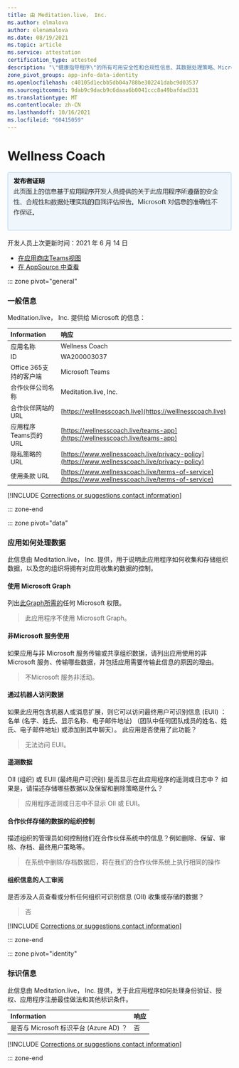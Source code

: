 ```yaml
---
title: 由 Meditation.live， Inc.
ms.author: elmalova
author: elenamalova
ms.date: 08/19/2021
ms.topic: article
ms.service: attestation
certification_type: attested
description: "\"健康指导程序\"的所有可用安全性和合规性信息、其数据处理策略、Microsoft Cloud App Security应用程序目录信息以及 CSA STAR 注册表中的安全/合规性信息。"
zone_pivot_groups: app-info-data-identity
ms.openlocfilehash: c40105d1ecbb5db04a788be302241dabc9d03537
ms.sourcegitcommit: 9dab9c9dacb9c6daaa6b0041ccc8a49bafdad331
ms.translationtype: MT
ms.contentlocale: zh-CN
ms.lasthandoff: 10/16/2021
ms.locfileid: "60415059"
---
```

# <a name="wellness-coach"></a>Wellness Coach

<p></p>
<img alt="Publisher Attestation: The information on this page is based on a self-assessment report provided by the app developer on the security, compliance, and data handling practices followed by this app. Microsoft makes no guarantees regarding the accuracy of the information." src="../media/attested.png" width="650" />
<p>开发人员上次更新时间：2021 年 6 月 14 日</p>

* <a href="https://teams.microsoft.com/l/app/9913e2ed-5c17-4d66-b9e7-439290238f29" target="_blank">在应用商店Teams视图</a>
* <a href="https://appsource.microsoft.com/product/office/WA200003037" target="_blank">在 AppSource 中查看</a>

::: zone pivot="general"

### <a name="general-information"></a>一般信息

Meditation.live， Inc. 提供给 Microsoft 的信息：

| **Information** | **响应** |
|:----------------|:-------------|
| 应用名称 | Wellness Coach |
| ID | WA200003037 |
| Office 365支持的客户端 | Microsoft Teams |
| 合作伙伴公司名称 | Meditation.live, Inc. |
| 合作伙伴网站的 URL | [https://welllnesscoach.live](https://welllnesscoach.live) |
| 应用程序Teams页的 URL | [https://wellnesscoach.live/teams-app](https://wellnesscoach.live/teams-app) |
| 隐私策略的 URL | [https://www.wellnesscoach.live/privacy-policy](https://www.wellnesscoach.live/privacy-policy) |
| 使用条款 URL | [https://www.wellnesscoach.live/terms-of-service](https://www.wellnesscoach.live/terms-of-service) |

 [!INCLUDE [Corrections or suggestions contact information](../includes/corrections-or-suggestions.md)]

::: zone-end

::: zone pivot="data"

### <a name="how-the-app-handles-data"></a>应用如何处理数据

此信息由 Meditation.live， Inc. 提供，用于说明此应用程序如何收集和存储组织数据，以及您的组织将拥有对应用收集的数据的控制。

#### <a name="data-access-using-microsoft-graph"></a>使用 Microsoft Graph

列出[此Graph所需的](https://docs.microsoft.com/graph/permissions-reference)任何 Microsoft 权限。

>此应用程序不使用 Microsoft Graph。


#### <a name="non-microsoft-services-used"></a>非Microsoft 服务使用

如果应用与非 Microsoft 服务传输或共享组织数据，请列出应用使用的非 Microsoft 服务、传输哪些数据，并包括应用需要传输此信息的原因的理由。

>不Microsoft 服务非活动。

#### <a name="data-access-via-bots"></a>通过机器人访问数据

如果此应用包含机器人或消息扩展，则它可以访问最终用户可识别信息 (EUII) ：名单 (名字、姓氏、显示名称、电子邮件地址) （团队中任何团队成员的姓名、姓氏、电子邮件地址) 或添加到其中聊天）。 此应用是否使用了此功能？

>无法访问 EUII。


#### <a name="telemetry-data"></a>遥测数据

OII (组织) 或 EUII (最终用户可识别) 是否显示在此应用程序的遥测或日志中？ 如果是，请描述存储哪些数据以及保留和删除策略是什么？

>应用程序遥测或日志中不显示 OII 或 EUII。

#### <a name="organizational-controls-for-data-stored-by-partner"></a>合作伙伴存储的数据的组织控制

描述组织的管理员如何控制他们在合作伙伴系统中的信息？例如删除、保留、审核、存档、最终用户策略等。

>在系统中删除/存档数据后，将在我们的合作伙伴系统上执行相同的操作

#### <a name="human-review-of-organizational-information"></a>组织信息的人工审阅

是否涉及人员查看或分析任何组织可识别信息 (OII) 收集或存储的数据？

>否

[!INCLUDE [Corrections or suggestions contact information](../includes/corrections-or-suggestions.md)]

::: zone-end


::: zone pivot="identity"

### <a name="identity-information"></a>标识信息

此信息由 Meditation.live， Inc. 提供，关于此应用程序如何处理身份验证、授权、应用程序注册最佳做法和其他标识条件。

| **Information** | **响应** |
|:----------------|:-------------|
| 是否与 Microsoft 标识平台 (Azure AD) ？  | 否 |

[!INCLUDE [Corrections or suggestions contact information](../includes/corrections-or-suggestions.md)]

::: zone-end

